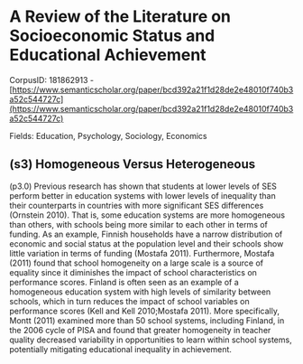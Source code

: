 # A Review of the Literature on Socioeconomic Status and Educational Achievement

CorpusID: 181862913 - [https://www.semanticscholar.org/paper/bcd392a21f1d28de2e48010f740b3a52c544727c](https://www.semanticscholar.org/paper/bcd392a21f1d28de2e48010f740b3a52c544727c)

Fields: Education, Psychology, Sociology, Economics

## (s3) Homogeneous Versus Heterogeneous
(p3.0) Previous research has shown that students at lower levels of SES perform better in education systems with lower levels of inequality than their counterparts in countries with more significant SES differences (Ornstein 2010). That is, some education systems are more homogeneous than others, with schools being more similar to each other in terms of funding. As an example, Finnish households have a narrow distribution of economic and social status at the population level and their schools show little variation in terms of funding (Mostafa 2011). Furthermore, Mostafa (2011) found that school homogeneity on a large scale is a source of equality since it diminishes the impact of school characteristics on performance scores. Finland is often seen as an example of a homogeneous education system with high levels of similarity between schools, which in turn reduces the impact of school variables on performance scores (Kell and Kell 2010;Mostafa 2011). More specifically, Montt (2011) examined more than 50 school systems, including Finland, in the 2006 cycle of PISA and found that greater homogeneity in teacher quality decreased variability in opportunities to learn within school systems, potentially mitigating educational inequality in achievement.
